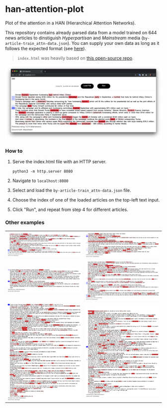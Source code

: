 # han-attention-plot
Plot of the attention in a HAN (Hierarchical Attention Networks).

This repository contains already parsed data from a model trained on 644 news articles to dinstiguish _Hyperpartisan_ and _Mainstream_ media (```by-article-train_attn-data.json```).
You can supply your own data as long as it follows the expected format (see [here](https://github.com/AndreFCruz/han-attention-plot/blob/47020e503d50c029d34875f10db9bc1d851b885e/index.html#L252)).

> ```index.html``` was heavily based on [this open-source repo](https://github.com/minqi/hnatt).

![](imgs/293.png)

### How to
1. Serve the index.html file with an HTTP server.
    ```
    python3 -m http.server 8080
    ```

2. Navigate to ```localhost:8080```

3. Select and load the ```by-article-train_attn-data.json``` file.

4. Choose the index of one of the loaded articles on the top-left text input.

5. Click "Run", and repeat from step 4 for different articles.


### Other examples
| | |
|:-:|:-:|
|![](imgs/25.png)|![](imgs/393.png)|
|![](imgs/117.png)|![](imgs/547.png)|
|![](imgs/26.png)|![](imgs/611.png)|
